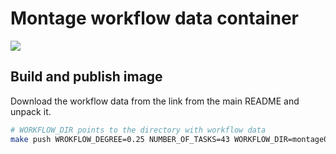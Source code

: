 # Montage workflow data container

[![](https://images.microbadger.com/badges/version/hyperflowwms/montage-workflow-data.svg)](https://microbadger.com/images/hyperflowwms/montage-workflow-data "Get your own version badge on microbadger.com")

## Build and publish image

Download the workflow data from the link from the main README and unpack it.

```bash
# WORKFLOW_DIR points to the directory with workflow data
make push WROKFLOW_DEGREE=0.25 NUMBER_OF_TASKS=43 WORKFLOW_DIR=montage0.25
```
